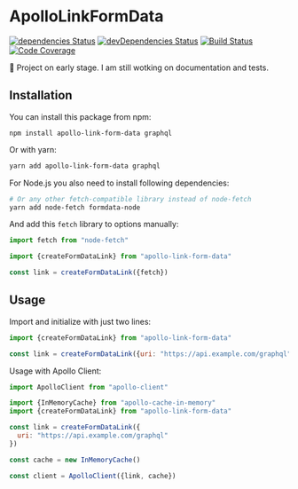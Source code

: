 # ApolloLinkFormData

[![dependencies Status](https://david-dm.org/octet-stream/apollo-link-form-data/status.svg)](https://david-dm.org/octet-stream/apollo-link-form-data)
[![devDependencies Status](https://david-dm.org/octet-stream/apollo-link-form-data/dev-status.svg)](https://david-dm.org/octet-stream/apollo-link-form-data?type=dev)
[![Build Status](https://travis-ci.org/octet-stream/apollo-link-form-data.svg?branch=master)](https://travis-ci.org/octet-stream/apollo-link-form-data)
[![Code Coverage](https://codecov.io/github/octet-stream/apollo-link-form-data/coverage.svg?branch=master)](https://codecov.io/github/octet-stream/apollo-link-form-data?branch=master)

🚧 Project on early stage. I am still wotking on documentation and tests.

## Installation

You can install this package from npm:

```
npm install apollo-link-form-data graphql
```

Or with yarn:

```sh
yarn add apollo-link-form-data graphql
```

For Node.js you also need to install following dependencies:

```sh
# Or any other fetch-compatible library instead of node-fetch
yarn add node-fetch formdata-node
```

And add this `fetch` library to options manually:

```js
import fetch from "node-fetch"

import {createFormDataLink} from "apollo-link-form-data"

const link = createFormDataLink({fetch})
```

## Usage

Import and initialize with just two lines:

```js
import {createFormDataLink} from "apollo-link-form-data"

const link = createFormDataLink({uri: "https://api.example.com/graphql"})
```

Usage with Apollo Client:

```js
import ApolloClient from "apollo-client"

import {InMemoryCache} from "apollo-cache-in-memory"
import {createFormDataLink} from "apollo-link-form-data"

const link = createFormDataLink({
  uri: "https://api.example.com/graphql"
})

const cache = new InMemoryCache()

const client = ApolloClient({link, cache})
```
